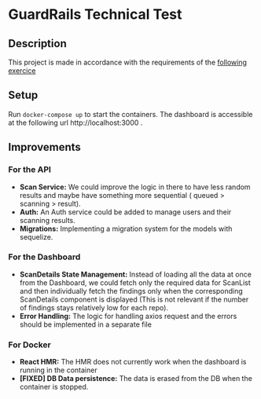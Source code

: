 # GuardRails Technical Test

## Description

This project is made in accordance with the requirements of the [following exercice](https://github.com/guardrailsio/full-stack-engineer-challenge)

## Setup

Run `docker-compose up` to start the containers. The dashboard is accessible at the following url http://localhost:3000 .

## Improvements

### For the API

-   **Scan Service:** We could improve the logic in there to have less random results and maybe have something more sequential ( queued > scanning > result).
-   **Auth:** An Auth service could be added to manage users and their scanning results.
-   **Migrations:** Implementing a migration system for the models with sequelize.

### For the Dashboard

-   **ScanDetails State Management:** Instead of loading all the data at once from the Dashboard, we could fetch only the required data for ScanList and then individually fetch the findings only when the corresponding ScanDetails component is displayed (This is not relevant if the number of findings stays relatively low for each repo).
-   **Error Handling:** The logic for handling axios request and the errors should be implemented in a separate file

### For Docker

-   **React HMR:** The HMR does not currently work when the dashboard is running in the container
-   **[FIXED] DB Data persistence:** The data is erased from the DB when the container is stopped.
